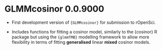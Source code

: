 # GLMMcosinor 0.0.9000

* First development version of `{GLMMcosinor}` for submission to rOpenSci.

* Includes functions for fitting a cosinor model, similarly to the {cosinor}
R package but using the `{glmmTMB}` modelling framework to allow more 
flexibility in terms of fitting **generalised** linear **mixed** cosinor models.
